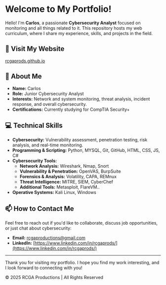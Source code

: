 # Welcome to My Portfolio!

Hello! I'm **Carlos**, a passionate **Cybersecurity Analyst** focused on monitoring and all things related to it. This repository hosts my web curriculum, where I share my experience, skills, and projects in the field.

## 🔗 Visit My Website

[rcgaprods.github.io](https://rcgaprods.github.io/)

## 📌 About Me

- **Name:** Carlos
- **Role:** Junior Cybersecurity Analyst
- **Interests:** Network and system monitoring, threat analysis, incident response, and overall cybersecurity.
- **Certifications:** Currently studying for CompTIA Security+

## 💻 Technical Skills

- **Cybersecurity:** Vulnerability assessment, penetration testing, risk analysis, and real-time monitoring.
- **Programming & Scripting:** Python, MYSQL, Git, GitHub, HTML, CSS, JS, C#
- **Cybersecurity Tools:** 
  - **Network Analysis:** Wireshark, Nmap, Snort
  - **Vulnerability & Penetration:** OpenVAS, BurpSuite
  - **Forensics & Analysis:** Volatility, CAPA, REMnux
  - **Threat Intelligence:** MITRE, SIEM, CyberChef
  - **Additional Tools:** Metasploit, FlareVM..
- **Operative Systems:** Kali Linux, Windows

## 📫 How to Contact Me

Feel free to reach out if you'd like to collaborate, discuss job opportunities, or just chat about cybersecurity:

- **Email:** [rcgaproductions@gmail.com](mailto:rcgaproductions@gmail.com)
- **LinkedIn:** [https://www.linkedin.com/in/rcgaprods/](https://www.linkedin.com/in/rcgaprods/)

---

Thank you for visiting my portfolio. I hope you find my work interesting, and I look forward to connecting with you!

© 2025 RCGA Productions | All Rights Reserved
